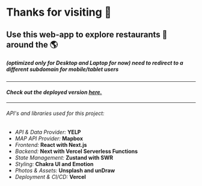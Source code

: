 # Thanks for visiting :pray:

## Use this web-app to explore restaurants :hamburger: around the :earth_americas:

##### _(optimized only for Desktop and Laptop for now) need to redirect to a different subdomain for mobile/tablet users_

---

#### _Check out the deployed version [here.](https://restaurant-mapper.vercel.app/)_

---

###### API's and libraries used for this project:

- _API & Data Provider:_ **YELP**
- _MAP API Provider:_ **Mapbox**
- _Frontend:_ **React with Next.js**
- _Backend:_ **Next with Vercel Serverless Functions**
- _State Management:_ **Zustand with SWR**
- _Styling:_ **Chakra UI and Emotion**
- _Photos & Assets:_ **Unsplash and unDraw**
- _Deployment & CI/CD:_ **Vercel**
